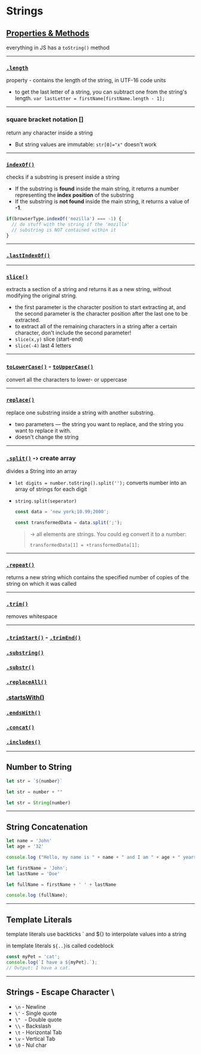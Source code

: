 # Strings

##  [Properties & Methods](https://developer.mozilla.org/en-US/docs/Web/JavaScript/Reference/Global_Objects/String)

everything in JS has a `toString()` method

------

### [`.length`](https://developer.mozilla.org/en-US/docs/Web/JavaScript/Reference/Global_Objects/String/length)	

property - contains the length of the string, in UTF-16 code units

- to get the last letter of a string, you can subtract one from the string's length. `var lastLetter = firstName[firstName.length - 1];`

------

### square bracket notation []

return any character inside a string

- But string values are immutable: `str[0]="x"` doesn't work

------

### [`indexOf()`](https://developer.mozilla.org/en-US/docs/Web/JavaScript/Reference/Global_Objects/String/indexOf)

checks if a substring is present inside a string

- If the substring is **found** inside the main string, it returns a number representing the **index position** of the substring
- If the substring is **not found** inside the main string, it returns a value of **-1**.

```js
if(browserType.indexOf('mozilla') === -1) {
  // do stuff with the string if the 'mozilla'
  // substring is NOT contained within it
}
```

------

### [`.lastIndexOf()`](https://developer.mozilla.org/en-US/docs/Web/JavaScript/Reference/Global_Objects/String/lastIndexOf)

------

### [`slice()`](https://developer.mozilla.org/en-US/docs/Web/JavaScript/Reference/Global_Objects/String/slice)

extracts a section of a string and returns it as a new string, without modifying the original string.

- the first parameter is the character position to start extracting at, and the second parameter is the character position after the last one to be extracted.
- to extract all of the remaining characters in a string after a certain character, don't include the second parameter!
- `slice(x,y)` slice (start-end)
- `slice(-4)` last 4 letters

------

### [`toLowerCase()`](https://developer.mozilla.org/en-US/docs/Web/JavaScript/Reference/Global_Objects/String/toLowerCase) - [`toUpperCase()`](https://developer.mozilla.org/en-US/docs/Web/JavaScript/Reference/Global_Objects/String/toLowerCase)

convert all the characters to lower- or uppercase

------

### [`replace()`](https://developer.mozilla.org/en-US/docs/Web/JavaScript/Reference/Global_Objects/String/replace)

replace one substring inside a string with another substring.

- two parameters — the string you want to replace, and the string you want to replace it with.
- doesn't change the string

------

### [`.split()`](https://developer.mozilla.org/en-US/docs/Web/JavaScript/Reference/Global_Objects/String/split) -› create array

divides a String into an array

- `let digits = number.toString().split('');` converts number into an array of strings for each digit

- ```
  string.split(seperator)
  ```

  ```js
  const data = 'new york;10.99;2000';
  
  const transformedData = data.split(';');
  ```

  > ->  all elements are strings. You could eg convert it to a number:
  >
  > ```
  > transformedData[1] = +transformedData[1];
  > ```
  >

------

### [`.repeat()`](https://developer.mozilla.org/en-US/docs/Web/JavaScript/Reference/Global_Objects/String/repeat)

returns a new string which contains the specified number of copies of the string on which it was called

------

### [`.trim()`](https://developer.mozilla.org/en-US/docs/Web/JavaScript/Reference/Global_Objects/String/Trim)

removes whitespace

------

### [`.trimStart()`](https://developer.mozilla.org/en-US/docs/Web/JavaScript/Reference/Global_Objects/String/trimStart) - [`.trimEnd()`](https://developer.mozilla.org/en-US/docs/Web/JavaScript/Reference/Global_Objects/String/trimEnd)

### [`.substring()`](https://developer.mozilla.org/en-US/docs/Web/JavaScript/Reference/Global_Objects/String/substring)

### [`.substr()`](https://developer.mozilla.org/en-US/docs/Web/JavaScript/Reference/Global_Objects/String/substr)

### [`.replaceAll()`](https://developer.mozilla.org/en-US/docs/Web/JavaScript/Reference/Global_Objects/String/replaceAll)

### [.startsWith()](https://developer.mozilla.org/en-US/docs/Web/JavaScript/Reference/Global_Objects/String/startsWith)

### [`.endsWith()`](https://developer.mozilla.org/en-US/docs/Web/JavaScript/Reference/Global_Objects/String/endsWith)

### [`.concat()`](https://developer.mozilla.org/en-US/docs/Web/JavaScript/Reference/Global_Objects/String/concat)

### [`.includes()`](https://developer.mozilla.org/en-US/docs/Web/JavaScript/Reference/Global_Objects/String/includes)

------

## Number to String

```js
let str = `${number}`
```

```js
let str = number + ""
```

```js
let str = String(number)
```

------

## String Concatenation

```js
let name = 'John'
let age = '32'

console.log ("Hello, my name is " + name + " and I am " + age + " years old")
```

```js
let firstName = 'John';
let lastName = 'Doe'

let fullName = firstName + ' ' + lastName

console.log (fullName);
```

------

## Template Literals

template literals use backticks ` and ${} to interpolate values into a string

in template literals `${..}`is called codeblock

```js
const myPet = 'cat';
console.log(`I have a ${myPet}.`);
// Output: I have a cat.
```

------

## Strings - Escape Character \

- `\n`  - Newline
- `\'` - Single quote
- `\" ` - Double quote
- `\\` - Backslash
- `\t` - Horizontal Tab
- `\v` - Vertical Tab
- `\0` - Nul char

